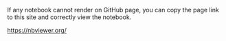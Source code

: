 If any notebook cannot render on GitHub page, you can copy the page link to this site and correctly view the notebook.

https://nbviewer.org/
